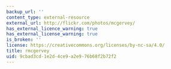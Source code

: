 ```yaml
---
backup_url: ''
content_type: external-resource
external_url: http://flickr.com/photos/mcgervey/
has_external_licence_warning: true
has_external_license_warning: true
is_broken: ''
license: https://creativecommons.org/licenses/by-nc-sa/4.0/
title: rmcgervey
uid: 9cbad3cd-1e2d-4ce9-a2e9-76b68f2b72f2
---
```

